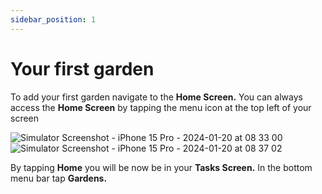 ```yaml
---
sidebar_position: 1
---
```


# Your first garden

To add your first garden navigate to the **Home Screen.**  You can always access the **Home Screen** by tapping the menu icon at the top left of your screen

![Simulator Screenshot - iPhone 15 Pro - 2024-01-20 at 08 33 00](https://github.com/geogardenclub/geogardenclub.github.io/assets/87399238/6cf19174-7c8d-43de-8501-0011d11bcac4)
![Simulator Screenshot - iPhone 15 Pro - 2024-01-20 at 08 37 02](https://github.com/geogardenclub/geogardenclub.github.io/assets/87399238/5d228ddf-4318-40df-936a-042a626f7dcc)

By tapping **Home** you will be now be in your **Tasks Screen.**  In the bottom menu bar tap **Gardens.**

